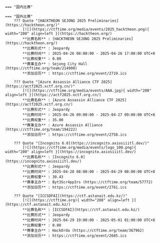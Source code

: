    === "国内比赛"
    
    === "国外比赛"
        ??? Quote "[HACKTHEON SEJONG 2025 Preliminaries](https://hacktheon.org/)"  
            [![](https://ctftime.org/media/events/2025_hacktheon.png){ width="200" align=left }](https://hacktheon.org/)  
            **比赛名称** : [HACKTHEON SEJONG 2025 Preliminaries](https://hacktheon.org/)  
            **比赛形式** : Jeopardy  
            **比赛时间** : 2025-04-26 08:00:00 - 2025-04-26 17:00:00 UTC+8  
            **比赛权重** : 0.00  
            **赛事主办** : Sejong City Hall (https://ctftime.org/team/214900)  
            **添加日历** : https://ctftime.org/event/2719.ics  
            
        ??? Quote "[Azure Assassin Alliance CTF 2025](https://actf2025.xctf.org.cn/)"  
            [![](https://ctftime.org/media/events/AAA.jpg){ width="200" align=left }](https://actf2025.xctf.org.cn/)  
            **比赛名称** : [Azure Assassin Alliance CTF 2025](https://actf2025.xctf.org.cn/)  
            **比赛形式** : Jeopardy  
            **比赛时间** : 2025-04-26 09:00:00 - 2025-04-27 09:00:00 UTC+8  
            **比赛权重** : 35.00  
            **赛事主办** : Azure Assassin Alliance (https://ctftime.org/team/194222)  
            **添加日历** : https://ctftime.org/event/2758.ics  
            
        ??? Quote "[Incognito 6.0](https://incognito.axiosiiitl.dev/)"  
            [![](https://ctftime.org/media/events/logo_108.png){ width="200" align=left }](https://incognito.axiosiiitl.dev/)  
            **比赛名称** : [Incognito 6.0](https://incognito.axiosiiitl.dev/)  
            **比赛形式** : Jeopardy  
            **比赛时间** : 2025-04-28 08:00:00 - 2025-04-29 08:00:00 UTC+8  
            **比赛权重** : 30.43  
            **赛事主办** : Byt3Scr4pp3rs (https://ctftime.org/team/57772)  
            **添加日历** : https://ctftime.org/event/2761.ics  
            
        ??? Quote "[ICCSDFAI](https://ctf.astanait.edu.kz/)"  
            [![](https://ctftime.org){ width="200" align=left }](https://ctf.astanait.edu.kz/)  
            **比赛名称** : [ICCSDFAI](https://ctf.astanait.edu.kz/)  
            **比赛形式** : Jeopardy  
            **比赛时间** : 2025-04-29 19:00:00 - 2025-05-01 01:00:00 UTC+8  
            **比赛权重** : 0.00  
            **赛事主办** : HackOrda (https://ctftime.org/team/367962)  
            **添加日历** : https://ctftime.org/event/2685.ics  
            